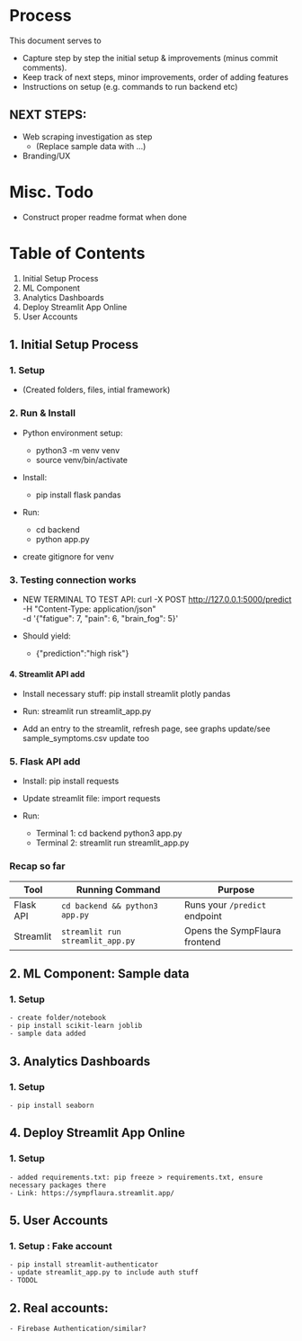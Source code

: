 # Process
This document serves to 
- Capture step by step the initial setup & improvements (minus commit comments).
- Keep track of next steps, minor improvements, order of adding features
- Instructions on setup (e.g. commands to run backend etc)


## NEXT STEPS:
- Web scraping investigation as step
    - (Replace sample data with ...)
- Branding/UX

# Misc. Todo
- Construct proper readme format when done

# Table of Contents
1. Initial Setup Process
2. ML Component 
3. Analytics Dashboards
4. Deploy Streamlit App Online
5. User Accounts


## 1. Initial Setup Process

### 1. Setup
- (Created folders, files, intial framework)


### 2.  Run & Install
- Python environment setup: 
    - python3 -m venv venv 
    - source venv/bin/activate

- Install: 
    - pip install flask pandas

- Run: 
    - cd backend
    - python app.py

- create gitignore for venv


### 3.  Testing connection works
- NEW TERMINAL TO TEST API:
curl -X POST http://127.0.0.1:5000/predict \
  -H "Content-Type: application/json" \
  -d '{"fatigue": 7, "pain": 6, "brain_fog": 5}'

- Should yield: 
    - {"prediction":"high risk"}


#### 4. Streamlit API add
- Install necessary stuff: pip install streamlit plotly pandas
- Run: streamlit run streamlit_app.py

- Add an entry to the streamlit, refresh page, see graphs update/see sample_symptoms.csv update too

### 5. Flask API add
- Install: pip install requests
- Update streamlit file: import requests 

- Run:   
    - Terminal 1: cd backend python3 app.py
    - Terminal 2: streamlit run streamlit_app.py


### Recap so far

| Tool         | Running Command                  | Purpose                       |
| ------------ | -------------------------------- | ----------------------------- |
| Flask API | `cd backend && python3 app.py`   | Runs your `/predict` endpoint |
| Streamlit | `streamlit run streamlit_app.py` | Opens the SympFlaura frontend |



## 2. ML Component: Sample data
### 1. Setup
    - create folder/notebook
    - pip install scikit-learn joblib
    - sample data added

## 3. Analytics Dashboards
### 1. Setup
    - pip install seaborn



## 4. Deploy Streamlit App Online
### 1. Setup
    - added requirements.txt: pip freeze > requirements.txt, ensure necessary packages there
    - Link: https://sympflaura.streamlit.app/ 



## 5. User Accounts
### 1. Setup : Fake account
    - pip install streamlit-authenticator
    - update streamlit_app.py to include auth stuff
    - TODOL

## 2. Real accounts:
    - Firebase Authentication/similar?